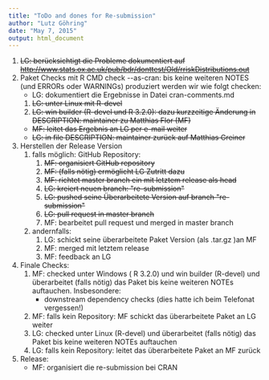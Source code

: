 ```yaml
---
title: "ToDo and dones for Re-submission"
author: "Lutz Göhring"
date: "May 7, 2015"
output: html_document
---
```

1. ~~LG: berücksichtigt die Probleme dokumentiert auf http://www.stats.ox.ac.uk/pub/bdr/donttest/Old/rriskDistributions.out~~
2. Paket Checks mit R CMD check --as-cran: bis keine weiteren NOTES (und ERRORs oder WARNINGs) produziert werden wir wie folgt checken:
    * LG: dokumentiert die Ergebnisse in Datei cran-comments.md
    1. ~~LG: unter Linux mit R-devel~~
    2. ~~LG: win builder (R-devel und R 3.2.0): dazu kurzzeitige Änderung in DESCRIPTION: maintainer zu Matthias Flor (MF)~~
      * ~~MF: leitet das Ergebnis an LG per e-mail weiter~~
      * ~~LG: in file DESCRIPTION: maintainer zurück auf Matthias Greiner~~
3. Herstellen der Release Version
    1. falls möglich: GitHub Repository: 
        1. ~~MF: organisiert GitHub repository~~
        2. ~~MF: (falls nötig) ermöglicht LG Zutritt dazu~~
        3. ~~MF: richtet master branch ein mit letztem release als head~~
        4. ~~LG: kreiert neuen branch: "re-submission"~~
        5. ~~LG: pushed seine Überarbeitete Version auf branch "re-submission"~~
        6. ~~LG: pull request in master branch~~
        7. MF: bearbeitet pull request und merged in master branch
    2. andernfalls:
        1. LG: schickt seine überarbeitete Paket Version (als .tar.gz )an MF
        2. MF: merged mit letztem release
        3. MF: feedback an LG
4. Finale Checks:
    1. MF: checked unter Windows ( R 3.2.0) und win builder (R-devel) und überarbeitet (falls nötig) das Paket bis keine weiteren NOTEs auftauchen. Insbesondere:
        + downstream dependency checks (dies hatte ich beim Telefonat vergessen!)
    2. MF: falls kein Repository: MF schickt das überarbeitete Paket an LG weiter
    3. LG: checked unter Linux (R-devel) und überarbeitet (falls nötig) das Paket bis keine weiteren NOTEs auftauchen
    4. LG: falls kein Repository: leitet das überarbeitete Paket an MF zurück
5. Release:
    * MF: organisiert die re-submission bei CRAN

